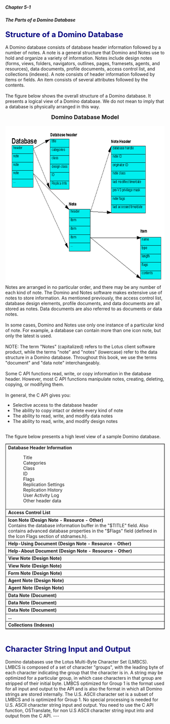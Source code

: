 ##### Chapter 5-1
##### The Parts of a Domino Database

<b><font size="5" color="#000080">Structure of a Domino Database</font></b><br>
<br>
A Domino database consists of database header information followed by a number of notes.  A note is a general structure that Domino and Notes use to hold and organize a variety of information.  Notes include design notes (forms, views, folders, navigators, outlines, pages, framesets, agents, and resources), data documents, profile documents, access control list, and collections (indexes).  A note consists of header information followed by items or fields.  An item consists of several attributes followed by the contents.<br>
<br>
The figure below shows the overall structure of a Domino database. It presents a logical view of a Domino database. We do not mean to imply that a database is physically arranged in this way.<br>
<div align="center"><b><font size="4">Domino Database Model</font></b></div><br>
<img src="../images/The_Parts_of_a_Domino_Database0.gif" width="660" height="496"><br>
Notes are arranged in no particular order, and there may be any number of each kind of note. The Domino and Notes software makes extensive use of notes to store information. As mentioned previously, the access control list, database design elements, profile documents, and data documents are all stored as notes. Data documents are also referred to as documents or data notes.<br>
<br>
In some cases, Domino and Notes use only one instance of a particular kind of note. For example, a database can contain more than one icon note, but only the latest is used.<br>
<br>
NOTE: The term &quot;Notes&quot; (capitalized) refers to the Lotus client software product, while the terms &quot;note&quot; and &quot;notes&quot; (lowercase) refer to the data structure in a Domino database. Throughout this book, we use the terms &quot;document&quot; and &quot;data note&quot; interchangeably.<br>
<br>
Some C API functions read, write, or copy information in the database header. However, most C API functions manipulate notes, creating, deleting, copying, or modifying them. <br>
<br>
In general, the C API gives you:<br>

<ul type="disc">
<li>Selective access to the database header
<li>The ability to copy intact or delete every kind of note
<li>The ability to read, write, and modify data notes
<li>The ability to read, write, and modify design notes</ul>
<br>
The figure below presents a high level view of a sample Domino database.
<table width="100%" border="1">
<tr valign="top"><td width="100%"><b>Database Header Information</b>
<ul>
<ul>Title<br>
Categories<br>
Class<br>
ID<br>
Flags<br>
Replication Settings<br>
Replication History<br>
User Activity Log<br>
Other header data</ul>
</ul>
</td></tr>

<tr valign="top"><td width="100%"><b>Access Control List</b></td></tr>

<tr valign="top"><td width="100%"><b>Icon Note (Design Note - Resource - Other) </b><br>
Contains the database information buffer in the &quot;$TITLE&quot; field.  Also contains advanced database properties in the &quot;$Flags&quot; field (defined in the Icon Flags section of stdnames.h).</td></tr>

<tr valign="top"><td width="100%"><b>Help-Using Document (Design Note - Resource - Other) </b></td></tr>

<tr valign="top"><td width="100%"><b>Help-About Document (Design Note - Resource - Other)</b></td></tr>

<tr valign="top"><td width="100%"><b>View Note (Design Note)</b></td></tr>

<tr valign="top"><td width="100%"><b>View Note (Design Note)</b></td></tr>

<tr valign="top"><td width="100%"><b>Form Note (Design Note)</b></td></tr>

<tr valign="top"><td width="100%"><b>Agent Note (Design Note)</b></td></tr>

<tr valign="top"><td width="100%"><b>Agent Note (Design Note)</b></td></tr>

<tr valign="top"><td width="100%"><b>Data Note (Document)</b></td></tr>

<tr valign="top"><td width="100%"><b>Data Note (Document)</b></td></tr>

<tr valign="top"><td width="100%"><b>Data Note (Document)</b></td></tr>

<tr valign="top"><td width="100%"><b>...</b></td></tr>

<tr valign="top"><td width="100%"><b>Collections (Indexes)</b></td></tr>
</table>
<br>
<br>
<b><font size="5" color="#000080">Character String Input and Output</font></b><br>
<br>
Domino databases use the Lotus Multi-Byte Character Set (LMBCS).  LMBCS is composed of a set of character &quot;groups&quot;, with the leading byte of each character indicating the group that the character is in. A string may be optimized for a particular group, in which case characters in that group are stripped of their initial byte. LMBCS optimized for Group 1 is the format used for all input and output to the API and is also the format in which all Domino strings are stored internally.  The U.S. ASCII character set is a subset of LMBCS and is optimized for Group 1.  No special processing is needed for U.S. ASCII character string input and output.  You need to use the C API function, OSTranslate, for non U.S ASCII character string input into and output from the C API.
---
